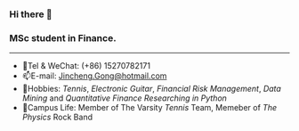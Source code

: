 

<!--
**Matrix-JCG/Matrix-JCG** is a ✨ _special_ ✨ repository because its `README.md` (this file) appears on your GitHub profile.

Here are some ideas to get you started:

- 🔭 I’m currently working on ...
- 🌱 I’m currently learning ...
- 👯 I’m looking to collaborate on ...
- 🤔 I’m looking for help with ...
- 💬 Ask me about ...
- 📫 How to reach me: ...
- 😄 Pronouns: ...
- ⚡ Fun fact: ...
-->

### Hi there 👋

### MSc student in Finance.

---

- 💬Tel & WeChat: (+86) 15270782171
- 📫E-mail: Jincheng.Gong@hotmail.com
- 🌱Hobbies: *Tennis*, *Electronic Guitar*, *Financial Risk Management*, *Data Mining* and *Quantitative Finance Researching in Python*
- 🔭Campus Life: Member of The Varsity *Tennis* Team, Memeber of *The Physics* Rock Band
